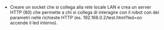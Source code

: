 - Creare un socket che si collega alla rete locale LAN e crea un server HTTP (80) che permette a chi si collega di interagire con il robot con dei parametri nelle richieste HTTP (es. 192.168.0.2/test.html?led=on accende il led interno).